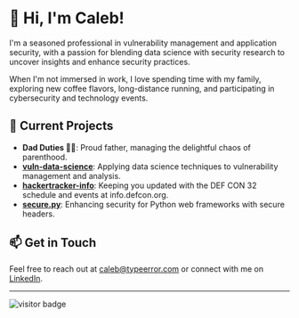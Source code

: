 # 👋 Hi, I'm Caleb!

I'm a seasoned professional in vulnerability management and application security, with a passion for blending data science with security research to uncover insights and enhance security practices.

When I'm not immersed in work, I love spending time with my family, exploring new coffee flavors, long-distance running, and participating in cybersecurity and technology events.

## 🚀 Current Projects

- **Dad Duties 👶👧**: Proud father, managing the delightful chaos of parenthood.
- **[vuln-data-science](https://github.com/cak/vuln-data-science)**: Applying data science techniques to vulnerability management and analysis.
- **[hackertracker-info](https://github.com/junctor/hackertracker-info)**: Keeping you updated with the DEF CON 32 schedule and events at info.defcon.org.
- **[secure.py](https://github.com/cak/secure)**: Enhancing security for Python web frameworks with secure headers.

## 📫 Get in Touch

Feel free to reach out at [caleb@typeerror.com](mailto:caleb@typeerror.com) or connect with me on [LinkedIn](https://linkedin.com/in/calebk).

---

![visitor badge](https://visitor-badge.laobi.icu/badge?page_id=cak.cak&format=true)
